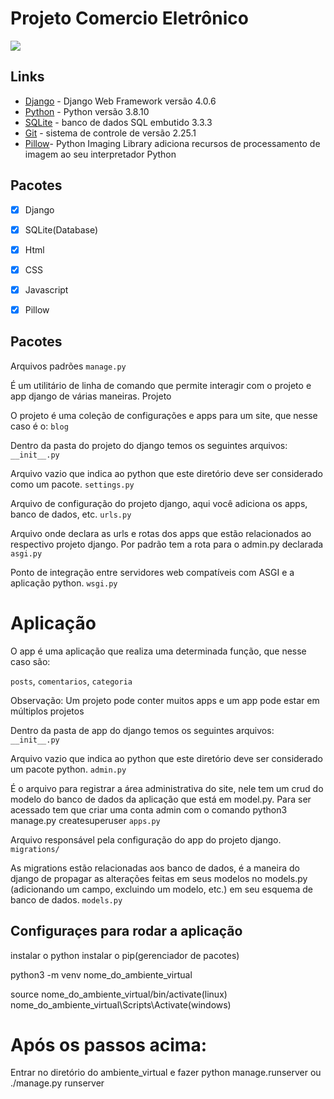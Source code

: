 # Projeto Comercio Eletrônico
 
 ![](https://i.imgur.com/RYAUU8q.png)

 
## Links 
* [Django](https://www.djangoproject.com/) - Django Web Framework versão 4.0.6
* [Python](https://www.python.org/) - Python versão 3.8.10
* [SQLite](https://www.sqlite.org/index.html) - banco de dados SQL embutido 3.3.3
* [Git](https://git-scm.com/) - sistema de controle de versão 2.25.1
* [Pillow](https://pypi.org/project/Pillow/)- Python Imaging Library adiciona recursos de processamento de imagem ao seu interpretador Python


## Pacotes
- [x] Django
- [x] SQLite(Database)
- [x] Html
- [x] CSS
- [x] Javascript
- [x] Pillow


## Pacotes

Arquivos padrões
`manage.py`

É um utilitário de linha de comando que permite interagir com o projeto e app django de várias maneiras.
Projeto

O projeto é uma coleção de configurações e apps para um site, que nesse caso é o:
`blog`

Dentro da pasta do projeto do django temos os seguintes arquivos:
`__init__.py`

Arquivo vazio que indica ao python que este diretório deve ser considerado como um pacote.
`settings.py`

Arquivo de configuração do projeto django, aqui você adiciona os apps, banco de dados, etc.
`urls.py`

Arquivo onde declara as urls e rotas dos apps que estão relacionados ao respectivo projeto django. Por padrão tem a rota para o admin.py declarada
`asgi.py`

Ponto de integração entre servidores web compatíveis com ASGI e a aplicação python.
`wsgi.py`

# Aplicação

O app é uma aplicação que realiza uma determinada função, que nesse caso são: 

`posts`, `comentarios`, `categoria`

Observação: Um projeto pode conter muitos apps e um app pode estar em múltiplos projetos

Dentro da pasta de app do django temos os seguintes arquivos:
`__init__.py` 

Arquivo vazio que indica ao python que este diretório deve ser considerado um pacote python.
`admin.py`

É o arquivo para registrar a área administrativa do site, nele tem um crud do modelo do banco de dados da aplicação que está em model.py. Para ser acessado tem que criar uma conta admin com o comando python3 manage.py createsuperuser
`apps.py`

Arquivo responsável pela configuração do app do projeto django.
`migrations/` 

As migrations estão relacionadas aos banco de dados, é a maneira do django de propagar as alterações feitas em seus modelos no models.py (adicionando um campo, excluindo um modelo, etc.) em seu esquema de banco de dados.
`models.py` 

 
## Configuraçes para rodar a aplicação

instalar o python
instalar o pip(gerenciador de pacotes)

python3 -m venv nome_do_ambiente_virtual

source nome_do_ambiente_virtual/bin/activate(linux)
nome_do_ambiente_virtual\Scripts\Activate(windows)

# Após os passos acima: 
Entrar no diretório do ambiente_virtual
e fazer python manage.runserver ou ./manage.py runserver 


